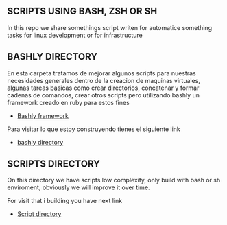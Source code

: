SCRIPTS USING BASH, ZSH OR SH
------------------------------------------------

In this repo we share somethings script writen for automatice something tasks for linux development or for infrastructure

## BASHLY DIRECTORY
En esta carpeta tratamos de mejorar algunos scripts para nuestras necesidades generales dentro de la creacion de maquinas virtuales, algunas tareas basicas como crear directorios, concatenar y formar cadenas de comandos, crear otros scripts pero utilizando bashly un framework creado en ruby para estos fines 
- [Bashly framework](https://bashly.dannyb.co/)

Para visitar lo que estoy construyendo tienes el siguiente link
- [bashly directory](https://github.com/carlossiguam/prj-bash/tree/main/bashly.d)

## SCRIPTS DIRECTORY
On this directory we have scripts low complexity, only build with bash or sh enviroment, obviously we will improve it over time.

For visit that i building you have next link
- [Script directory](https://github.com/carlossiguam/prj-bash/tree/main/scripts.d)
